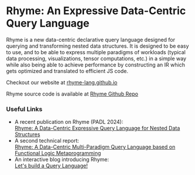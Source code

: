# Rhyme: An Expressive Data-Centric Query Language

Rhyme is a new data-centric declarative query language designed for querying and transforming nested data structures.
It is designed to be easy to use, and to be able to express multiple paradigms of workloads
(typical data processing, visualizations, tensor computations, etc.) in a simple way while also being able to
achieve performance by constructing an IR which gets optimized and translated to efficient JS code.

Checkout our website at [rhyme-lang.github.io](https://rhyme-lang.github.io/)

Rhyme source code is available at [Rhyme Github Repo](https://github.com/rhyme-lang/rhyme)

### Useful Links
- A recent publication on Rhyme (PADL 2024):  
  [Rhyme: A Data-Centric Expressive Query Language for Nested Data Structures](https://www.cs.purdue.edu/homes/rompf/papers/abeysinghe-padl24.pdf)
- A second technical report:  
  [Rhyme: A Data-Centric Multi-Paradigm Query Language based on Functional Logic Metaprogramming](https://www.cs.purdue.edu/homes/rompf/papers/abeysinghe-preprint2401.pdf)
- An interactive blog introducing Rhyme:  
  [Let's build a Query Language!](https://tiarkrompf.github.io/notes/?/js-queries/)
